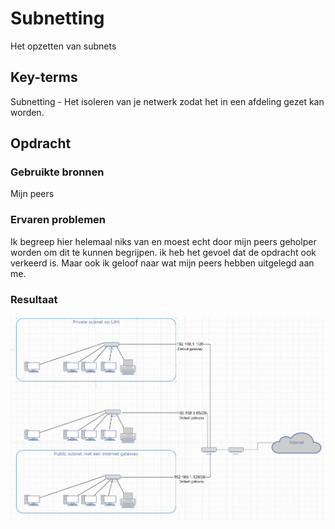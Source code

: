 # Subnetting
Het opzetten van subnets

## Key-terms
Subnetting - Het isoleren van je netwerk zodat het in een afdeling gezet kan worden.

## Opdracht
### Gebruikte bronnen
Mijn peers

### Ervaren problemen
Ik begreep hier helemaal niks van en moest echt door mijn peers geholper worden om dit te kunnen begrijpen. ik heb het gevoel dat de opdracht ook verkeerd is. Maar ook ik geloof naar wat mijn peers hebben uitgelegd aan me.

### Resultaat

![subnet](/00_includes/Subnet.png)
